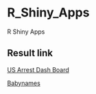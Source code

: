 # R_Shiny_Apps
R Shiny Apps

## Result link
[US Arrest Dash Board](https://sysph.shinyapps.io/USArrestDashboard/)

[Babynames](https://sysph.shinyapps.io/babynames/)

